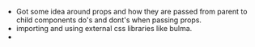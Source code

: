 - Got some idea around props and how they are passed from parent to child components do's and dont's when passing props.
- importing and using external css libraries like bulma.
- 

